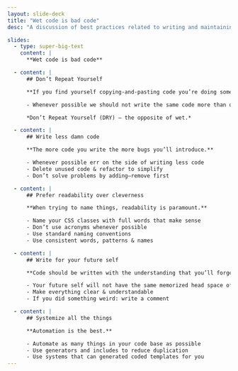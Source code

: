 ```yaml
---
layout: slide-deck
title: "Wet code is bad code"
desc: "A discussion of best practices related to writing and maintaining code bases."

slides:
  - type: super-big-text
    content: |
      **Wet code is bad code**

  - content: |
      ## Don’t Repeat Yourself

      **If you find yourself copying-and-pasting code you’re doing something wrong.**

      - Whenever possible we should not write the same code more than once

      *Don’t Repeat Yourself (DRY) — the opposite of wet.*

  - content: |
      ## Write less damn code

      **The more code you write the more bugs you’ll introduce.**

      - Whenever possible err on the side of writing less code
      - Delete unused code & refactor to simplify
      - Don’t solve problems by adding—remove first

  - content: |
      ## Prefer readability over cleverness

      **When trying to name things, readability is paramount.**

      - Name your CSS classes with full words that make sense
      - Don’t use acronyms whenever possible
      - Use standard naming conventions
      - Use consistent words, patterns & names

  - content: |
      ## Write for your future self

      **Code should be written with the understanding that you’ll forget.**

      - Your future self will not have the same memorized head space of the code base
      - Make everything clear & understandable
      - If you did something weird: write a comment

  - content: |
      ## Systemize all the things

      **Automation is the best.**

      - Automate as many things in your code base as possible
      - Use generators and includes to reduce duplication
      - Use systems that can generated coded templates for you
---
```

